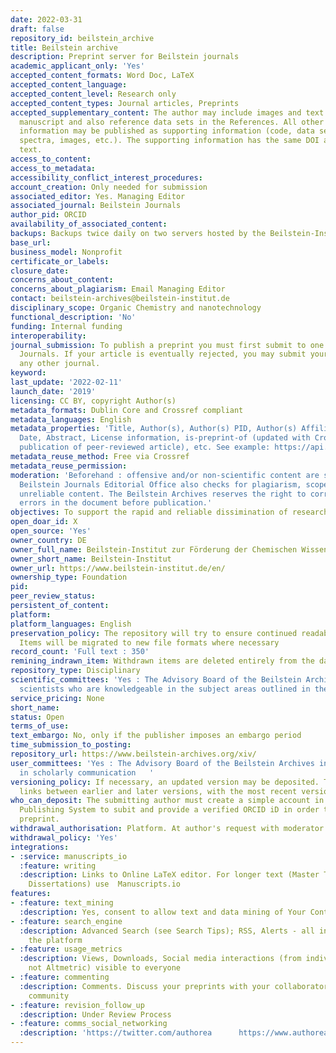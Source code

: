 ```yaml
---
date: 2022-03-31
draft: false
repository_id: beilstein_archive
title: Beilstein archive
description: Preprint server for Beilstein journals
academic_applicant_only: 'Yes'
accepted_content_formats: Word Doc, LaTeX
accepted_content_language:
accepted_content_level: Research only
accepted_content_types: Journal articles, Preprints
accepted_supplementary_content: The author may include images and text in the main
  manuscript and also reference data sets in the References. All other additional
  information may be published as supporting information (code, data sets, movies,
  spectra, images, etc.). The supporting information has the same DOI as the main
  text.
access_to_content:
access_to_metadata:
accessibility_conflict_interest_procedures:
account_creation: Only needed for submission
associated_editor: Yes. Managing Editor
associated_journal: Beilstein Journals
author_pid: ORCID
availability_of_associated_content:
backups: Backups twice daily on two servers hosted by the Beilstein-Institut
base_url:
business_model: Nonprofit
certificate_or_labels:
closure_date:
concerns_about_content:
concerns_about_plagiarism: Email Managing Editor
contact: beilstein-archives@beilstein-institut.de
disciplinary_scope: Organic Chemistry and nanotechnology
functional_description: 'No'
funding: Internal funding
interoperability:
journal_submission: To publish a preprint you must first submit to one of the Beilstein
  Journals. If your article is eventually rejected, you may submit your preprint to
  any other journal.
keyword:
last_update: '2022-02-11'
launch_date: '2019'
licensing: CC BY, copyright Author(s)
metadata_formats: Dublin Core and Crossref compliant
metadata_languages: English
metadata_properties: 'Title, Author(s), Author(s) PID, Author(s) Affiliation, Posted
  Date, Abstract, License information, is-preprint-of (updated with Crossref upon
  publication of peer-reviewed article), etc. See example: https://api.crossref.org/v1/works/10.3762/bxiv.2020.78.v1'
metadata_reuse_method: Free via Crossref
metadata_reuse_permission:
moderation: 'Beforehand : offensive and/or non-scientific content are screened. The
  Beilstein Journals Editorial Office also checks for plagiarism, scope and scientifically
  unreliable content. The Beilstein Archives reserves the right to correct technical
  errors in the document before publication.'
objectives: To support the rapid and reliable dissimination of research.
open_doar_id: X
open_source: 'Yes'
owner_country: DE
owner_full_name: Beilstein-Institut zur Förderung der Chemischen Wissenschaften
owner_short_name: Beilstein-Institut
owner_url: https://www.beilstein-institut.de/en/
ownership_type: Foundation
pid:
peer_review_status:
persistent_of_content:
platform:
platform_languages: English
preservation_policy: The repository will try to ensure continued readability and accessibility.
  Items will be migrated to new file formats where necessary
record_count: 'Full text : 350'
remining_indrawn_item: Withdrawn items are deleted entirely from the database
repository_type: Disciplinary
scientific_committees: 'Yes : The Advisory Board of the Beilstein Archives includes
  scientists who are knowledgeable in the subject areas outlined in the scope.   '
service_pricing: None
short_name:
status: Open
terms_of_use:
text_embargo: No, only if the publisher imposes an embargo period
time_submission_to_posting:
repository_url: https://www.beilstein-archives.org/xiv/
user_committees: 'Yes : The Advisory Board of the Beilstein Archives includes leaders
  in scholarly communication   '
versioning_policy: If necessary, an updated version may be deposited. There will be
  links between earlier and later versions, with the most recent version clearly identified
who_can_deposit: The submitting author must create a simple account in the Beilstein
  Publishing System to subit and provide a verified ORCID iD in order to publish a
  preprint.
withdrawal_authorisation: Platform. At author's request with moderator approval
withdrawal_policy: 'Yes'
integrations:
- :service: manuscripts_io
  :feature: writing
  :description: Links to Online LaTeX editor. For longer text (Master Theses and Ph.D.
    Dissertations) use  Manuscripts.io
features:
- :feature: text_mining
  :description: Yes, consent to allow text and data mining of Your Content
- :feature: search_engine
  :description: Advanced Search (see Search Tips); RSS, Alerts - all integrated into
    the platform
- :feature: usage_metrics
  :description: Views, Downloads, Social media interactions (from individual platforms
    not Altmetric) visible to everyone
- :feature: commenting
  :description: Comments. Discuss your preprints with your collaborators and the scientific
    community
- :feature: revision_follow_up
  :description: Under Review Process
- :feature: comms_social_networking
  :description: 'https://twitter.com/authorea      https://www.authorea.com/blog'
---
```



